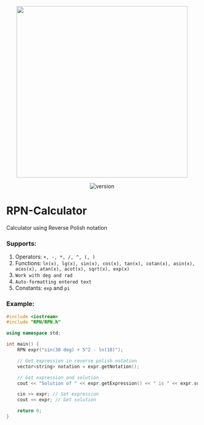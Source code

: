 <p align="center">
  <img src="https://i.ibb.co/qxjZFYp/1.png" width="450">
</p>
<p align="center">
  <img src="https://img.shields.io/badge/version-1.0.0-green.svg?style=flat-square" alt="version">
</p>

# RPN-Calculator
Calculator using Reverse Polish notation

### Supports:

1) Operators: `+, -, *, /, ^, (, )`
2) Functions: `ln(x), lg(x), sin(x), cos(x), tan(x), cotan(x), asin(x), acos(x), atan(x), acot(x), sqrt(x), exp(x)`
3) `Work with deg and rad`
4) `Auto-formatting entered text`
5) Constants: `exp` and `pi`

### Example:
```cpp
#include <iostream>
#include "RPN/RPN.h"

using namespace std;

int main() {
    RPN expr("sin(30 deg) + 5^2 - ln(10)");

    // Get expression in reverse polish notation
    vector<string> notation = expr.getNotation();

    // Get expression and solution
    cout << "Solution of " << expr.getExpression() << " is " << expr.solve() << endl;

    cin >> expr; // Set expression
    cout << expr; // Get solution

    return 0;
}
```
